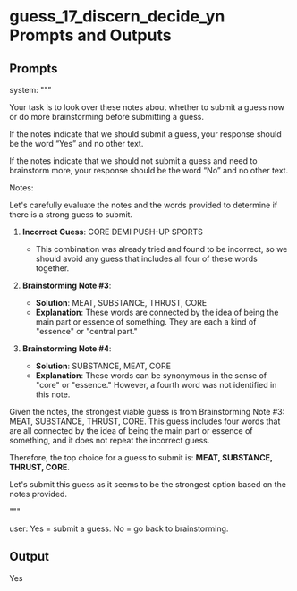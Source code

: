 # guess_17_discern_decide_yn Prompts and Outputs

## Prompts

system: ""”

Your task is to look over these notes about whether to submit a guess now or do more brainstorming before submitting a guess.

If the notes indicate that we should submit a guess, your response should be the word “Yes” and no other text.

If the notes indicate that we should not submit a guess and need to brainstorm more, your response should be the word “No” and no other text.

Notes:

Let's carefully evaluate the notes and the words provided to determine if there is a strong guess to submit.

1. **Incorrect Guess**: CORE DEMI PUSH-UP SPORTS
   - This combination was already tried and found to be incorrect, so we should avoid any guess that includes all four of these words together.

2. **Brainstorming Note #3**:
   - **Solution**: MEAT, SUBSTANCE, THRUST, CORE
   - **Explanation**: These words are connected by the idea of being the main part or essence of something. They are each a kind of "essence" or "central part."

3. **Brainstorming Note #4**:
   - **Solution**: SUBSTANCE, MEAT, CORE
   - **Explanation**: These words can be synonymous in the sense of "core" or "essence." However, a fourth word was not identified in this note.

Given the notes, the strongest viable guess is from Brainstorming Note #3: MEAT, SUBSTANCE, THRUST, CORE. This guess includes four words that are all connected by the idea of being the main part or essence of something, and it does not repeat the incorrect guess.

Therefore, the top choice for a guess to submit is: **MEAT, SUBSTANCE, THRUST, CORE**.

Let's submit this guess as it seems to be the strongest option based on the notes provided.

"""

user: Yes = submit a guess. No = go back to brainstorming.

## Output

Yes


